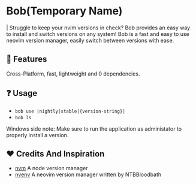 # Bob(Temporary Name)

| Struggle to keep your nvim versions in check? Bob provides an easy way to install and switch versions on any system!
Bob is a fast and easy to use neovim version manager, easily switch between versions with ease.

## :star2: Features
Cross-Platform, fast, lightweight and 0 dependencies.

## :question: Usage
- `bob use |nightly|stable|{version-string}|`
- `bob ls`

Windows side note: Make sure to run the application as administator to properly install a version.

## :heart: Credits And Inspiration
- [nvm](https://github.com/nvm-sh/nvm) A node version manager
- [nvenv](https://github.com/NTBBloodbath/nvenv) A neovim version manager written by NTBBloodbath
